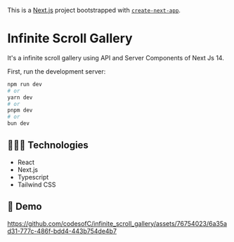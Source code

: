 This is a [Next.js](https://nextjs.org/) project bootstrapped with [`create-next-app`](https://github.com/vercel/next.js/tree/canary/packages/create-next-app).

# Infinite Scroll Gallery
  It's a infinite scroll gallery using API and Server Components of Next Js 14.

First, run the development server:

```bash
npm run dev
# or
yarn dev
# or
pnpm dev
# or
bun dev
```
## 👨🏾‍💻 Technologies
* React
* Next.js
* Typescript
* Tailwind CSS

## 🍿 Demo
https://github.com/codesofC/infinite_scroll_gallery/assets/76754023/6a35ad31-777c-486f-bdd4-443b754de4b7


